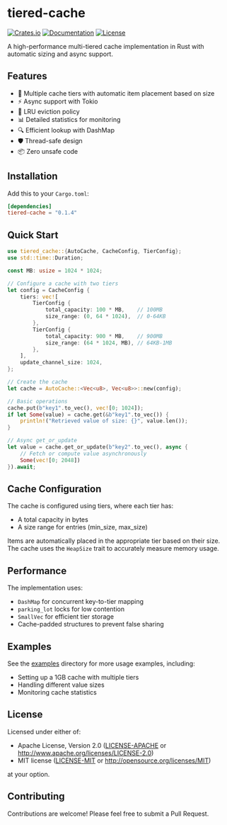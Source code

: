 # tiered-cache

[![Crates.io](https://img.shields.io/crates/v/tiered-cache.svg)](https://crates.io/crates/tiered-cache)
[![Documentation](https://docs.rs/tiered-cache/badge.svg)](https://docs.rs/tiered-cache)
[![License](https://img.shields.io/badge/license-MIT%2FApache--2.0-blue.svg)](LICENSE)

A high-performance multi-tiered cache implementation in Rust with automatic sizing and async support.

## Features

- 🚀 Multiple cache tiers with automatic item placement based on size
- ⚡ Async support with Tokio
- 🔄 LRU eviction policy
- 📊 Detailed statistics for monitoring
- 🔍 Efficient lookup with DashMap
- 🛡️ Thread-safe design
- 📦 Zero unsafe code

## Installation

Add this to your `Cargo.toml`:

```toml
[dependencies]
tiered-cache = "0.1.4"
```

## Quick Start

```rust
use tiered_cache::{AutoCache, CacheConfig, TierConfig};
use std::time::Duration;

const MB: usize = 1024 * 1024;

// Configure a cache with two tiers
let config = CacheConfig {
    tiers: vec![
        TierConfig {
            total_capacity: 100 * MB,    // 100MB
            size_range: (0, 64 * 1024),  // 0-64KB
        },
        TierConfig {
            total_capacity: 900 * MB,    // 900MB
            size_range: (64 * 1024, MB), // 64KB-1MB
        },
    ],
    update_channel_size: 1024,
};

// Create the cache
let cache = AutoCache::<Vec<u8>, Vec<u8>>::new(config);

// Basic operations
cache.put(b"key1".to_vec(), vec![0; 1024]);
if let Some(value) = cache.get(&b"key1".to_vec()) {
    println!("Retrieved value of size: {}", value.len());
}

// Async get_or_update
let value = cache.get_or_update(b"key2".to_vec(), async {
    // Fetch or compute value asynchronously
    Some(vec![0; 2048])
}).await;
```

## Cache Configuration

The cache is configured using tiers, where each tier has:
- A total capacity in bytes
- A size range for entries (min_size, max_size)

Items are automatically placed in the appropriate tier based on their size. The cache uses the `HeapSize` trait to accurately measure memory usage.

## Performance

The implementation uses:
- `DashMap` for concurrent key-to-tier mapping
- `parking_lot` locks for low contention
- `SmallVec` for efficient tier storage
- Cache-padded structures to prevent false sharing

## Examples

See the [examples](examples/) directory for more usage examples, including:
- Setting up a 1GB cache with multiple tiers
- Handling different value sizes
- Monitoring cache statistics

## License

Licensed under either of:
- Apache License, Version 2.0 ([LICENSE-APACHE](LICENSE-APACHE) or http://www.apache.org/licenses/LICENSE-2.0)
- MIT license ([LICENSE-MIT](LICENSE-MIT) or http://opensource.org/licenses/MIT)

at your option.

## Contributing

Contributions are welcome! Please feel free to submit a Pull Request.
